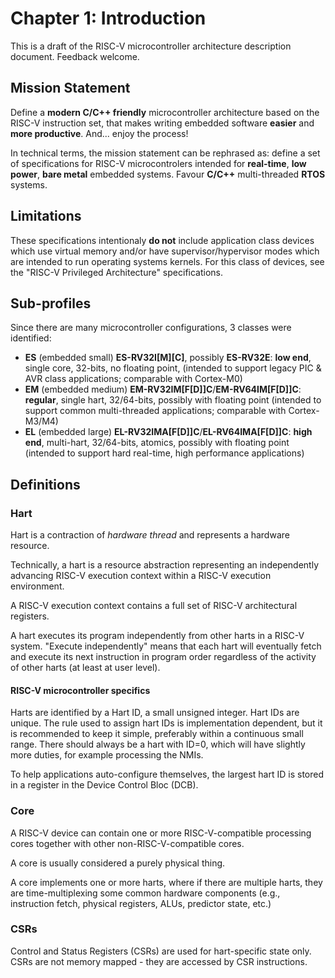 # Chapter 1: Introduction

This is a draft of the RISC-V microcontroller architecture description document. 
Feedback welcome. 

## Mission Statement

Define a **modern C/C++ friendly** microcontroller architecture based on the RISC-V 
instruction set, that makes writing embedded software **easier** and **more productive**. 
And... enjoy the process!

In technical terms, the mission statement can be rephrased as: define a set of 
specifications for RISC-V microcontrolers intended for **real-time**, **low power**, 
**bare metal** embedded systems. Favour **C/C++** multi-threaded **RTOS** systems.

## Limitations

These specifications intentionaly **do not** include application class devices which 
use virtual memory and/or have supervisor/hypervisor modes which are intended to run 
operating systems kernels. For this class of devices, see the "RISC-V Privileged 
Architecture" specifications.

## Sub-profiles

Since there are many microcontroller configurations, 3 classes were identified:

- **ES** (embedded small) **ES-RV32I[M][C]**, possibly **ES-RV32E**: **low end**, single core, 
32-bits, no floating point, (intended to support legacy PIC & AVR class
applications; comparable with Cortex-M0)
- **EM** (embedded medium) **EM-RV32IM[F[D]]C**/**EM-RV64IM[F[D]]C**: 
**regular**, single hart, 32/64-bits, possibly with floating point 
(intended to support common multi-threaded applications; comparable with 
Cortex-M3/M4)
- **EL** (embedded large) **EL-RV32IMA[F[D]]C**/**EL-RV64IMA[F[D]]C**: 
**high end**, multi-hart, 32/64-bits, atomics, possibly with floating point
(intended to support hard real-time, high performance applications)

## Definitions

### Hart

Hart is a contraction of _hardware thread_ and represents a hardware resource. 

Technically, a hart is a resource abstraction representing an independently 
advancing RISC-V execution context within a RISC-V execution environment. 

A RISC-V execution context contains a full set of RISC-V architectural registers.

A hart executes its program independently from other harts in a RISC-V system. 
"Execute independently" means that each hart will 
eventually fetch and execute its next instruction in program order regardless 
of the activity of other harts (at least at user level). 

#### RISC-V microcontroller specifics

Harts are identified by a Hart ID, a small unsigned integer. Hart IDs are unique. 
The rule used to assign hart IDs is implementation dependent, but it is recommended 
to keep it simple, preferably within a continuous small range. There should always 
be a hart with ID=0, which will have slightly more duties, for example processing 
the NMIs. 

To help applications auto-configure themselves, the largest hart ID is stored in 
a register in the Device Control Bloc (DCB).

### Core

A RISC-V device can contain one or more RISC-V-compatible processing cores 
together with other non-RISC-V-compatible cores.

A core is usually considered a purely physical thing.

A core implements one or more harts, where if there are multiple harts, they are 
time-multiplexing some common hardware components (e.g., instruction fetch, 
physical registers, ALUs, predictor state, etc.)

### CSRs

Control and Status Registers (CSRs) are used for hart-specific state only. CSRs 
are not memory mapped - they are accessed by CSR instructions.

